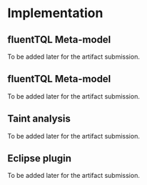 # Implementation

## fluentTQL Meta-model

To be added later for the artifact submission.

## fluentTQL Meta-model

To be added later for the artifact submission.

## Taint analysis

To be added later for the artifact submission.

## Eclipse plugin

To be added later for the artifact submission.
